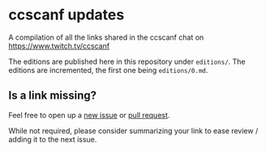 # ccscanf updates

A compilation of all the links shared in the ccscanf chat on
https://www.twitch.tv/ccscanf

The editions are published here in this repository under `editions/`. The
editions are incremented, the first one being `editions/0.md`.

## Is a link missing?

Feel free to open up a [new issue][0] or [pull request][1].

While not required, please consider summarizing your link to ease review /
adding it to the next issue.

[0]: https://github.com/scanf/ccscanf-updates/issues
[1]: https://github.com/scanf/ccscanf-updates/pulls
